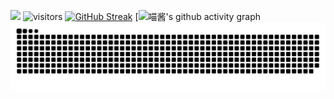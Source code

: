 ![](https://moe-counter.glitch.me/get/@codeacg.github.readme?theme=rule34)
![visitors](https://visitor-badge.glitch.me/badge?page_id=laoazhang=green&right_color=red)
[![GitHub Streak](https://streak-stats.demolab.com/?user=laoazhang)](https://git.io/streak-stats)
[![喵酱's github activity graph](https://github-readme-activity-graph.cyclic.app/graph?username=laoazhang)
<picture>
  <source media="(prefers-color-scheme: dark)" srcset="https://raw.githubusercontent.com/laoazhang/laoazhang/output/github-contribution-grid-snake-dark.svg">
  <source media="(prefers-color-scheme: light)" srcset="https://raw.githubusercontent.com/laoazhang/laoazhang/output/github-contribution-grid-snake.svg"> 
  <img alt="github contribution grid snake animation" src="https://raw.githubusercontent.com/laoazhang/laoazhang/output/github-contribution-grid-snake.svg"> 
</picture>


